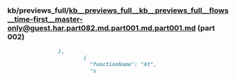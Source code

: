 ### kb/previews_full/kb__previews_full__kb__previews_full__flows__time-first__master-only@guest.har.part082.md.part001.md.part001.md (part 002)

```md
                },
                        {
                          "functionName": "At",
                          "s
```

```

